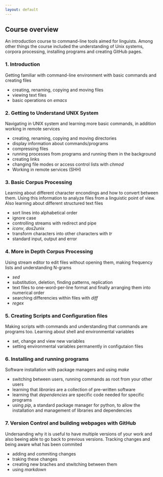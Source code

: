 ```yaml
---
layout: default
---
```

## Course overview  
An introduction course to command-line tools aimed for linguists. Among other things the course included the understanding of Unix systems, corpora processing, installing programs and creating GitHub pages.

### 1. Introduction 
Getting familiar with command-line environment with basic commands and creating files
 * creating, renaming, copying and moving files    
 * viewing text files  
 * basic operations on _emacs_   

### 2. Getting to Understand UNIX System  
Navigating in UNIX system and learning more basic commands, in addition working in remote services
 * creating, renaming, copying and moving directories  
 * display information about commands/programs    
 * compressing files  
 * running processes from programs and running them in the background   
 * creating links  
 * changing file modes or access control lists with _chmod_  
 * Working in remote services (SHH)  

### 3. Basic Corpus Processing  
Learning about different character encondings and how to convert between them. Using this information to analyze files from a linguistic point of view. Also learning about different structured text files
 * sort lines into alphabetical order
 * ignore case
 * controlling streams with redirect and pipe
 * _iconv_, _dos2unix_
 * transform characters into other characters with _tr_
 * standard input, output and error

### 4. More in Depth Corpus Processing
Using stream editor to edit files without opening them, making frequency lists and understanding N-grams
 * _sed_
  * substitution, deletion, finding patterns, replication 
 * text files to one-word-per-line format and finally arranging them into numerical order
 * searching differencies within files with _diff_ 
 * _regex_ 

### 5. Creating Scripts and Configuration files
Making scripts with commands and understanding that commands are programs too. Learning about shell and environmental variables
 * set, change and view new variables
 * setting environmental variables permanently in configutaion files 

### 6. Installing and running programs
Software installation with package managers and using _make_ 
 * switching between users, running commands as root from your other users
 * learning that _libraries_ are a collection of pre-written software
 * learning that _dependencies_ are specific code needed for specific programs
 * using _pip_, a standard package manager for python, to allow the installation and management of libraries and dependencies

### 7. Version Control and building webpages with GitHub
Undersanding why it is useful to have multiple versions of your work and also beeing able to go back to previous versions. Tracking changes and being aware what has been commited
 * adding and commiting changes
 * traking these changes
 * creating new braches and stwitching between them 
 * using _markdown_ 
